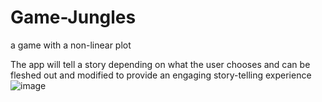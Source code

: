 # Game-Jungles
a game with a non-linear plot

The app will tell a story depending on what the user chooses and can be fleshed out and modified to provide an engaging story-telling experience
![image](https://user-images.githubusercontent.com/93093046/151795625-b0716435-7180-4469-8e8d-d5e48a69b356.png)

